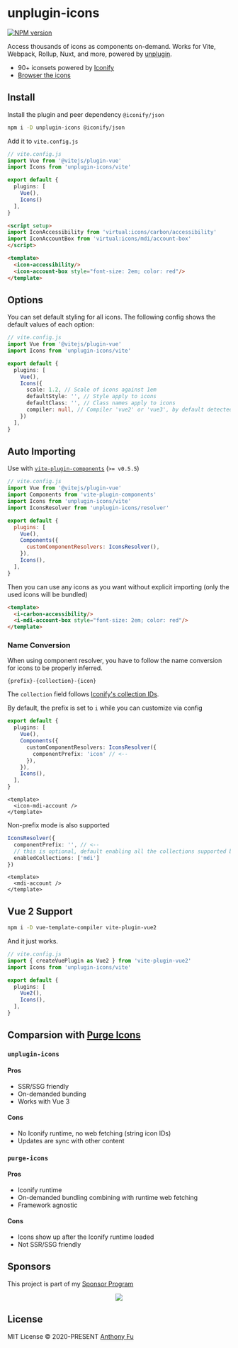 # unplugin-icons

[![NPM version](https://img.shields.io/npm/v/unplugin-icons?color=a1b858&label=)](https://www.npmjs.com/package/unplugin-icons)

Access thousands of icons as components on-demand. Works for Vite, Webpack, Rollup, Nuxt, and more, powered by [unplugin](https://github.com/unjs/unplugin).

- 90+ iconsets powered by [Iconify](https://github.com/iconify/iconify)
- [Browser the icons](https://icones.js.org/)

## Install

Install the plugin and peer dependency `@iconify/json`

```bash
npm i -D unplugin-icons @iconify/json
```

Add it to `vite.config.js`

```ts
// vite.config.js
import Vue from '@vitejs/plugin-vue'
import Icons from 'unplugin-icons/vite'

export default {
  plugins: [
    Vue(),
    Icons()
  ],
}
```

```html
<script setup>
import IconAccessibility from 'virtual:icons/carbon/accessibility'
import IconAccountBox from 'virtual:icons/mdi/account-box'
</script>

<template>
  <icon-accessibility/>
  <icon-account-box style="font-size: 2em; color: red"/>
</template>
```

## Options

You can set default styling for all icons. 
The following config shows the default values of each option:

```ts
// vite.config.js
import Vue from '@vitejs/plugin-vue'
import Icons from 'unplugin-icons/vite'

export default {
  plugins: [
    Vue(),
    Icons({
      scale: 1.2, // Scale of icons against 1em
      defaultStyle: '', // Style apply to icons
      defaultClass: '', // Class names apply to icons
      compiler: null, // Compiler 'vue2' or 'vue3', by default detected automatically
    })
  ],
}
```

## Auto Importing

Use with [`vite-plugin-components`](https://github.com/antfu/vite-plugin-components) (`>= v0.5.5`)

```js
// vite.config.js
import Vue from '@vitejs/plugin-vue'
import Components from 'vite-plugin-components'
import Icons from 'unplugin-icons/vite'
import IconsResolver from 'unplugin-icons/resolver'

export default {
  plugins: [
    Vue(),
    Components({
      customComponentResolvers: IconsResolver(),
    }),
    Icons(),
  ],
}
```

Then you can use any icons as you want without explicit importing (only the used icons will be bundled)

```html
<template>
  <i-carbon-accessibility/>
  <i-mdi-account-box style="font-size: 2em; color: red"/>
</template>
```

### Name Conversion

When using component resolver, you have to follow the name conversion for icons to be properly inferred.

```
{prefix}-{collection}-{icon}
```

The `collection` field follows [Iconify's collection IDs](https://iconify.design/icon-sets/).

By default, the prefix is set to `i` while you can customize via config

```ts
export default {
  plugins: [
    Vue(),
    Components({
      customComponentResolvers: IconsResolver({
        componentPrefix: 'icon' // <--
      }),
    }),
    Icons(),
  ],
}
```

```vue
<template>
  <icon-mdi-account />
</template>
```

Non-prefix mode is also supported

```ts
IconsResolver({
  componentPrefix: '', // <--
  // this is optional, default enabling all the collections supported by Iconify
  enabledCollections: ['mdi']
})
```

```vue
<template>
  <mdi-account />
</template>
```

## Vue 2 Support

```bash
npm i -D vue-template-compiler vite-plugin-vue2
```

And it just works.

```ts
// vite.config.js
import { createVuePlugin as Vue2 } from 'vite-plugin-vue2'
import Icons from 'unplugin-icons/vite'

export default {
  plugins: [
    Vue2(),
    Icons(),
  ],
}
```

## Comparsion with [Purge Icons](https://github.com/antfu/purge-icons)

### `unplugin-icons`

#### Pros

- SSR/SSG friendly
- On-demanded bunding
- Works with Vue 3

#### Cons

- No Iconify runtime, no web fetching (string icon IDs)
- Updates are sync with other content

### `purge-icons`

#### Pros

- Iconify runtime
- On-demanded bundling combining with runtime web fetching
- Framework agnostic

#### Cons
- Icons show up after the Iconify runtime loaded
- Not SSR/SSG friendly

## Sponsors

This project is part of my <a href='https://github.com/antfu-sponsors'>Sponsor Program</a>

<p align="center">
  <a href="https://cdn.jsdelivr.net/gh/antfu/static/sponsors.svg">
    <img src='https://cdn.jsdelivr.net/gh/antfu/static/sponsors.svg'/>
  </a>
</p>

## License

MIT License © 2020-PRESENT [Anthony Fu](https://github.com/antfu)
